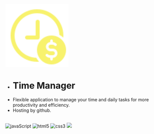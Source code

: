 <p>
  <a href="https://catraco.github.io/time-manager/app.html">
    <img src="assets/logo-icon.png" title="logo"  width="200px"/>
  </a>
</p>

- # Time Manager
-  Flexible application to manage your time and daily tasks for more productivity and efficiency.
-  Hosting by github.
<br>
<span><img src="https://img.shields.io/badge/JavaScript-F7DF1E?style=flat&logo=javascript&logoColor=black" alt="javaScript" /></span>
<span><img src="https://img.shields.io/badge/-HTML5-E34F26?style=flat&logo=html5&logoColor=white" alt="html5" /></span>
<span><img src="https://img.shields.io/badge/-CSS3-1572B6?style=flat&logo=css3" alt="css3" /></span>
<span><img src="https://img.shields.io/badge/VSCode%20-%232E2E2E.svg?&style=flat&logo=visual-studio-code&logoColor=%2330A2FF" /></span>
